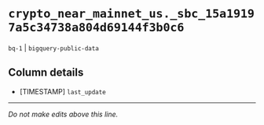 # `crypto_near_mainnet_us._sbc_15a19197a5c34738a804d69144f3b0c6`
`bq-1` | `bigquery-public-data`

## Column details
* [TIMESTAMP] `last_update`

-------------------------------------------------------------------------------
*Do not make edits above this line.*
